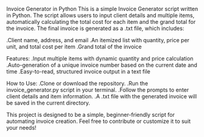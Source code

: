 Invoice Generator in Python
This is a simple Invoice Generator script written in Python. The script allows users to input client details and multiple items, automatically calculating the total cost for each item and the grand total for the invoice. The final invoice is generated as a .txt file, which includes:

.Client name, address, and email
.An itemized list with quantity, price per unit, and total cost per item
.Grand total of the invoice

Features:
.Input multiple items with dynamic quantity and price calculation
.Auto-generation of a unique invoice number based on the current date and time
.Easy-to-read, structured invoice output in a text file

How to Use:
.Clone or download the repository.
.Run the invoice_generator.py script in your terminal.
.Follow the prompts to enter client details and item information.
.A .txt file with the generated invoice will be saved in the current directory.

This project is designed to be a simple, beginner-friendly script for automating invoice creation. Feel free to contribute or customize it to suit your needs!
